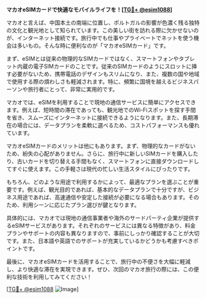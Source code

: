 **マカオeSIMカードで快適なモバイルライフを！[[TG💪+ @esim1088](https://t.me/s/esim1088)]**

マカオと言えば、中国本土の南端に位置し、ポルトガルの影響が色濃く残る独特の文化と観光地として知られています。この美しい街を訪れる際に欠かせないのが、インターネット接続です。旅行中でも仕事やプライベートでネットを使う機会は多いもの。そんな時に便利なのが「マカオeSIMカード」です。

まず、eSIMとは従来の物理的なSIMカードではなく、スマートフォンやタブレット内蔵の電子SIMカードのことです。従来のSIMカードのようにスロットに挿す必要がないため、携帯電話のデザインもスリムになり、また、複数の国や地域で使用する際の煩わしさも軽減されます。特に、頻繁に国境を越えるビジネスパーソンや旅行者にとって、非常に実用的です。

マカオでは、eSIMを利用することで現地の通信サービスに簡単にアクセスできます。例えば、短時間の滞在であっても、観光地でのWi-Fiスポットを探す手間を省き、スムーズにインターネットに接続できるようになります。また、長期滞在の場合には、データプランを柔軟に選べるため、コストパフォーマンスも優れています。

マカオeSIMカードのメリットは他にもあります。まず、物理的なカードがないため、紛失の心配がありません。さらに、旅行中に新しいSIMカードを購入したり、古いカードを切り替える手間もなく、スマートフォンに直接ダウンロードしてすぐに使えます。この手軽さは現代の忙しい生活スタイルにぴったりです。

もちろん、どのような用途で利用するかによって、最適なプランを選ぶことが重要です。例えば、観光目的であれば、基本的なデータプランで十分ですが、ビジネス用途であれば、高速通信や安定した接続が必要になる場合もあります。そのため、利用シーンに応じたプラン選びが鍵となります。

具体的には、マカオでは現地の通信事業者や海外のサードパーティ企業が提供するeSIMサービスがあります。それぞれのサービスには異なる特徴があり、料金プランやサポートの内容も異なりますので、事前にしっかり確認することが大切です。また、日本語や英語でのサポートが充実しているかどうかも考慮すべきポイントです。

最後に、マカオeSIMカードを活用することで、旅行中の不便さを大幅に軽減し、より快適な滞在を実現できます。ぜひ、次回のマカオ旅行の際には、この便利な技術を利用してみてください！

[[TG💪+ @esim1088](https://t.me/s/esim1088) ![Image](https://i.postimg.cc/Y0z9fWf4/image.png)]